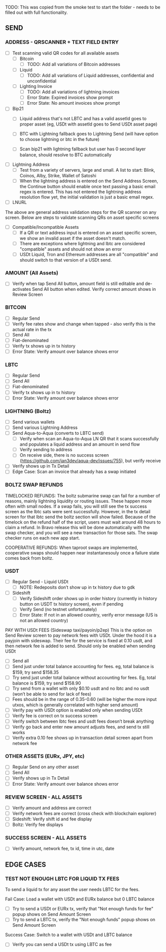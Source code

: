 TODO: This was copied from the smoke test to start the folder - needs to be filled out with full functionality.

## SEND
### ADDRESS - QRSCANNER + TEXT FIELD ENTRY
- [ ] Test scanning valid QR codes for all available assets
    - [ ] Bitcoin
      - [ ] TODO: Add all variations of Bitcoin addresses
    - [ ] Liquid
      - [ ] TODO: Add all variations of Liquid addresses, confidential and unconfidential
    - [ ] Lighting Invoice
      - [ ] TODO: Add all variations of lightning invoices
      - [ ] Error State: Expired invoices show prompt
      - [ ] Error State: No amount invoices show prompt

- [ ] Bip21
    - [ ] Liquid address that's not LBTC and has a valid assetId goes to proper asset (eg, USDt with assetId goes to Send USDt asset page)
    - [ ] BTC with Lightning fallback goes to Lightning Send (will have option to choose lightning or btc in the future)
    - [ ] Scan bip21 with lightning fallback but user has 0 second layer balance, should resolve to BTC automatically


- [ ] Lightning Address
    - [ ] Test from a variety of servers, large and small. A list to start: Blink, Coinos, Alby, Strike, Wallet of Satoshi
    - [ ] When the lightning address is entered on the Send Address Screen, the Continue button should enable once text passing a basic email regex is entered. This has not entered the lightning address resolution flow yet, the initial validation is just a basic email regex.

- [ ] LNURL

The above are general address validation steps for the QR scanner on any screen. 
Below are steps to validate scanning QRs on asset specific screens

- [ ] Compatible/Incompatible Assets
    - [ ] If a QR or text address input is entered on an asset specific screen, we show an invalid asset if the asset doesn't match.
    - [ ] There are exceptions where lightning and lbtc are considered "compatible" assets and should not show an error
    - [ ] USDt Liquid, Tron and Ethereum addresses are all "compatible" and should switch to that version of a USDt send.
     
### AMOUNT (All Assets)
- [ ] Verify when tap Send All button, amount field is still editable and de-activates Send All button when edited. Verify correct amount shows in Review Screen
 
### BITCOIN
- [ ] Regular Send
- [ ] Verify fee rates show and change when tapped - also verify this is the actual rate in the tx
- [ ] Send All
- [ ] Fiat-denominated
- [ ] Verify tx shows up in tx history
- [ ] Error State: Verify amount over balance shows error

### LBTC
- [ ] Regular Send
- [ ] Send All
- [ ] Fiat-denominated
- [ ] Verify tx shows up in tx history
- [ ] Error State: Verify amount over balance shows error

### LIGHTNING (Boltz)
- [ ] Send various wallets
- [ ] Send various Lightning Address
- [ ] Send Aqua-to-Aqua (converts to LBTC send)
    - [ ] Verify when scan an Aqua-to-Aqua LN QR that it scans successfully and populates a liquid address and an amount in send flow
    - [ ] Verify sending to address
    - [ ] On receive side, there is no success screen (https://github.com/jan3dev/aqua-dev/issues/755), but verify receive
- [ ] Verify shows up in Tx Detail
- [ ] Edge Case: Scan an invoice that already has a swap initiated

### BOLTZ SWAP REFUNDS
TIMELOCKED REFUNDS: The boltz submarine swap can fail for a number of reasons, mainly lightning liquidity or routing issues. These happen more often with small nodes. If a swap fails, you will still see the tx success screen as the lbtc sats were sent successfully. However, in the tx detail screen for that lbtc send the boltz section will show failed. Because of the timelock on the refund half of the script, users must wait around 48 hours to claim a refund. In Bravo release this will be done automatically with the swap checker, and you will see a new transaction for those sats. The swap checker runs on each new app start.

COOPERATIVE REFUNDS: When taproot swaps are implemented, cooperative swaps should happen near instantanesouly once a failure state comes back from boltz.


### USDT
- [ ] Regular Send - Liquid USDt
    - [ ] NOTE: Redeposits don’t show up in tx history due to gdk
- [ ] Sideshift
    - [ ] Verify Sideshift order shows up in order history (currently in history button on USDT tx history screen), even if pending
    - [ ] Verify Send (no testnet unfortunately)
    - [ ] Error State: If not in an allowed country, verify error message (US is not an allowed country)

PAY WITH USDt FEES (Sideswap taxi/payoin/p2ep)
This is the option on Send Review screen to pay network fees with USDt. Under the hood it is a payjoin with sideswap. Their fee for the service is fixed at 0.10 usdt, and then network fee is added to send. Should only be enabled when sending USDt

- [ ] Send all
- [ ] Send just under total balance accounting for fees. eg, total balance is $159, try send $158.35
- [ ] Try send just under total balance without accounting for fees. Eg, total balance is $159, try send $158.90
- [ ] Try send from a wallet with only $0.10 usdt and no lbtc and no usdt (won’t be able to send for lack of fees)
- [ ] Fees should be in the range of 0.35-0.60 (will be higher the more input utxos, which is generally correlated with higher send amount)
- [ ] Verify pay with USDt option is enabled only when sending USDt
- [ ] Verify fee is correct on tx success screen
- [ ] Verify switch between lbtc fees and usdt fees doesn’t break anything
- [ ] Verify go back and enter new amount adjusts fees, and send tx still works
- [ ] Verify extra 0.10 fee shows up in transaction detail screen apart from network fee

### OTHER ASSETS (EURx, JPY, etc)
- [ ] Regular Send on any other asset
- [ ] Send All
- [ ] Verify shows up in Tx Detail
- [ ] Error State: Verify amount over balance shows error

### REVIEW SCREEN - ALL ASSETS
- [ ] Verify amount and address are correct
- [ ] Verify network fees are correct (cross check with blockchain explorer)
- [ ] Sideshift: Verify shift id and fee display
- [ ] Boltz: Verify fee displays

### SUCCESS SCREEN - ALL ASSETS
- [ ] Verify amount, network fee, tx id, time in utc, date

## EDGE CASES

### TEST NOT ENOUGH LBTC FOR LIQUID TX FEES
To send a liquid tx for any asset the user needs LBTC for the fees.

Fail Case: Load a wallet with USDt and EURx balance but 0 LBTC balance
- [ ] Try to send a USDt or EURx tx, verify that "Not enough funds for fee" popup shows on Send Amount Screen
- [ ] Try to send a LBTC tx, verify the "Not enough funds" popup shows on Send Amount Screen

Success Case: Switch to a wallet with USDt and LBTC balance
- [ ] Verify you can send a USDt tx using LBTC as fee
